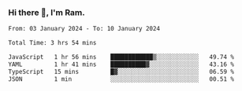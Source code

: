 ### Hi there 👋, I'm Ram.

<!--START_SECTION:waka-->

```txt
From: 03 January 2024 - To: 10 January 2024

Total Time: 3 hrs 54 mins

JavaScript   1 hr 56 mins    ████████████▒░░░░░░░░░░░░   49.74 %
YAML         1 hr 41 mins    ██████████▓░░░░░░░░░░░░░░   43.16 %
TypeScript   15 mins         █▓░░░░░░░░░░░░░░░░░░░░░░░   06.59 %
JSON         1 min           ░░░░░░░░░░░░░░░░░░░░░░░░░   00.51 %
```

<!--END_SECTION:waka-->
